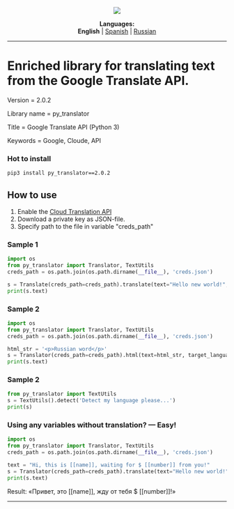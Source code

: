 <p align="center"><img src="https://github.com/markolofsen/py_translator//blob/master/.banners/banner_en.png?raw=1" /></p>
<p align="center"><b>Languages:</b><br /><b>English</b> | <a href="https://github.com/markolofsen/py_translator/blob/master/README_es.md">Spanish</a> | <a href="https://github.com/markolofsen/py_translator/blob/master/README_ru.md">Russian</a></p>

---

# Enriched library for translating text from the Google Translate API.

Version = 2.0.2

Library name = py_translator

Title = Google Translate API (Python 3)

Keywords = Google, Cloude, API

### Hot to install

```sh
pip3 install py_translator==2.0.2
```
                    

## How to use

1. Enable the [Cloud Translation API](https://cloud.google.com/translate/docs/quickstart?csw=1)
2. Download a private key as JSON-file.
3. Specify path to the file in variable "creds_path"

### Sample 1
```python
import os
from py_translator import Translator, TextUtils
creds_path = os.path.join(os.path.dirname(__file__), 'creds.json')

s = Translate(creds_path=creds_path).translate(text="Hello new world!", target_language='cn')
print(s.text)
```

### Sample 2
```python
import os
from py_translator import Translator, TextUtils
creds_path = os.path.join(os.path.dirname(__file__), 'creds.json')

html_str = '<p>Russian word</p>'
s = Translator(creds_path=creds_path).html(text=html_str, target_language='ru')
print(s.text)
```

### Sample 2
```python
from py_translator import TextUtils
s = TextUtils().detect('Detect my language please...')
print(s)
```



### Using any variables without translation? — Easy!
```python
import os
from py_translator import Translator, TextUtils
creds_path = os.path.join(os.path.dirname(__file__), 'creds.json')

text = "Hi, this is [[name]], waiting for $ [[number]] from you!"
s = Translator(creds_path=creds_path).translate(text="Hello new world!", target_language='ru')
print(s.text)
```

Result: «Привет, это [[name]], жду от тебя $ [[number]]!»


---

